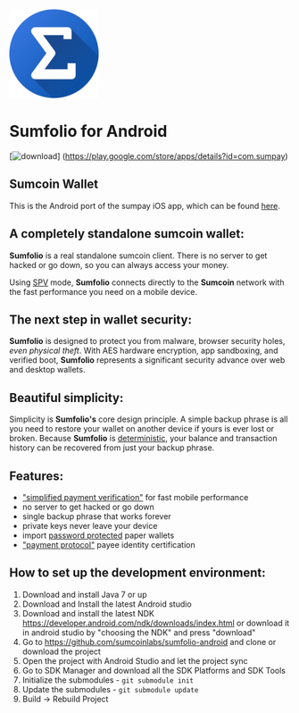 ![ƀ](/images/iconn.png) 


# Sumfolio for Android

[![download](/images/icon-google-play.png)]
(https://play.google.com/store/apps/details?id=com.sumpay)

## Sumcoin Wallet

This is the Android port of the sumpay iOS app, which can be found [here](https://github.com/sumpay/sumpay/).

## A completely standalone sumcoin wallet:

**Sumfolio** is a real standalone sumcoin client. There is no server to get hacked or go down, so you can always access
your money. 

Using [SPV](https://en.sumcoin.it/wiki/Thin_Client_Security#Header-Only_Clients)
mode, **Sumfolio** connects directly to the **Sumcoin** network with the fast
performance you need on a mobile device.

## The next step in wallet security:

**Sumfolio** is designed to protect you from malware, browser security holes,
*even physical theft*. With AES hardware encryption, app sandboxing, and verified boot, **Sumfolio** represents a significant security advance over web and desktop wallets.

## Beautiful simplicity:

Simplicity is **Sumfolio's** core design principle. A simple backup phrase is
all you need to restore your wallet on another device if yours is ever lost or
broken.  Because **Sumfolio** is [deterministic](https://github.com/sumcoin/bips/blob/master/bip-0032.mediawiki),
your balance and transaction history can be recovered from just your backup phrase.

## Features:

- ["simplified payment verification"](https://github.com/sumcoin/bips/blob/master/bip-0037.mediawiki) for fast mobile performance
- no server to get hacked or go down
- single backup phrase that works forever
- private keys never leave your device
- import [password protected](https://github.com/sumcoin/bips/blob/master/bip-0038.mediawiki) paper wallets
- ["payment protocol"](https://github.com/sumcoin/bips/blob/master/bip-0070.mediawiki) payee identity certification

## How to set up the development environment:
1. Download and install Java 7 or up
2. Download and Install the latest Android studio
3. Download and install the latest NDK https://developer.android.com/ndk/downloads/index.html or download it in android studio by "choosing the NDK" and press "download"
4. Go to https://github.com/sumcoinlabs/sumfolio-android and clone or download the project
5. Open the project with Android Studio and let the project sync
6. Go to SDK Manager and download all the SDK Platforms and SDK Tools
7. Initialize the submodules - <code>git submodule init</code>
8. Update the submodules - <code>git submodule update</code>
9. Build -> Rebuild Project
